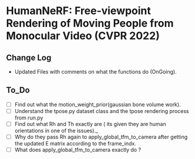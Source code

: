 # HumanNeRF: Free-viewpoint Rendering of Moving People from Monocular Video (CVPR 2022)

## Change Log
 - Updated Files with comments on what the functions do (OnGoing).
## To_Do
- [ ] Find out what the motion_weight_prior(gaussian bone volume work).
- [ ] Understand the tpose.py dataset class and the tpose rendering process from run.py
- [ ] Find out what Rh and Th exactly are ( its given they are human orientations in one of the issues)._
- [ ] Why do they pass Rh again to apply_global_tfm_to_camera after getting the updated E matrix according to the frame_indx.
- [ ] What does apply_global_tfm_to_camera exactly do ?